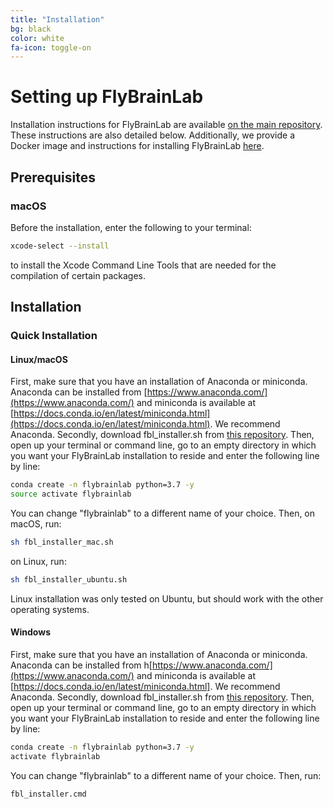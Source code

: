 ```yaml
---
title: "Installation"
bg: black
color: white
fa-icon: toggle-on
---
```


# Setting up FlyBrainLab

Installation instructions for FlyBrainLab are available [on the main repository](https://github.com/FlyBrainLab/FlyBrainLab). These instructions are also detailed below. Additionally, we provide a Docker image and instructions for installing FlyBrainLab [here](https://hub.docker.com/r/fruitflybrain/fbl). 

## Prerequisites

### macOS

Before the installation, enter the following to your terminal:
```bash
xcode-select --install
```
to install the Xcode Command Line Tools that are needed for the compilation of certain packages.

## Installation

### Quick Installation

#### Linux/macOS

First, make sure that you have an installation of Anaconda or miniconda. Anaconda can be installed from [https://www.anaconda.com/](https://www.anaconda.com/) and miniconda is available at [https://docs.conda.io/en/latest/miniconda.html](https://docs.conda.io/en/latest/miniconda.html). We recommend Anaconda. Secondly, download fbl_installer.sh from [this repository](https://github.com/FlyBrainLab/FlyBrainLab). Then, open up your terminal or command line, go to an empty directory in which you want your FlyBrainLab installation to reside and enter the following line by line:

```bash
conda create -n flybrainlab python=3.7 -y
source activate flybrainlab
```

You can change "flybrainlab" to a different name of your choice. Then, on macOS, run:

```bash
sh fbl_installer_mac.sh
```

on Linux, run:

```bash
sh fbl_installer_ubuntu.sh
```

Linux installation was only tested on Ubuntu, but should work with the other operating systems.

#### Windows

First, make sure that you have an installation of Anaconda or miniconda. Anaconda can be installed from h[https://www.anaconda.com/](https://www.anaconda.com/) and miniconda is available at [https://docs.conda.io/en/latest/miniconda.html]. We recommend Anaconda. Secondly, download fbl_installer.sh from [this repository](https://github.com/FlyBrainLab/FlyBrainLab). Then, open up your terminal or command line, go to an empty directory in which you want your FlyBrainLab installation to reside and enter the following line by line:

```bash
conda create -n flybrainlab python=3.7 -y
activate flybrainlab
```

You can change "flybrainlab" to a different name of your choice. Then, run:

```bash
fbl_installer.cmd
```